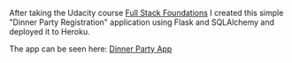 After taking the Udacity course <a href='https://www.udacity.com/course/full-stack-foundations--ud088'>Full Stack Foundations</a> I created this simple "Dinner Party Registration" application using Flask and SQLAlchemy and deployed it to Heroku.

The app can be seen here: <a href='https://guarded-sea-14434.herokuapp.com/home'>Dinner Party App</a>
